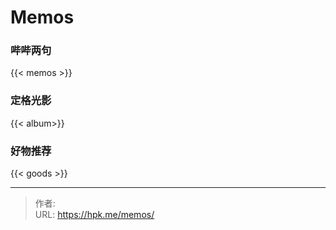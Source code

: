 # Memos


### 哔哔两句

{{&lt; memos &gt;}}

### 定格光影


{{&lt; album&gt;}}

### 好物推荐


{{&lt; goods &gt;}}


---

> 作者:   
> URL: https://hpk.me/memos/  

